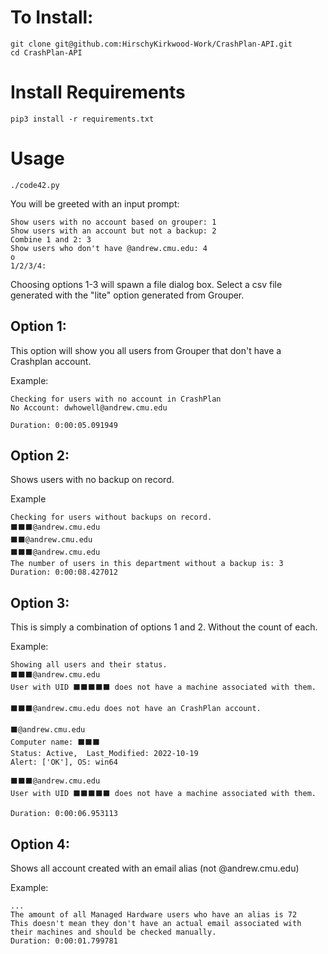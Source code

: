 # To Install:
```
git clone git@github.com:HirschyKirkwood-Work/CrashPlan-API.git
cd CrashPlan-API
```
# Install Requirements
`pip3 install -r requirements.txt`

# Usage

`./code42.py`

You will be greeted with an input prompt:

```
Show users with no account based on grouper: 1
Show users with an account but not a backup: 2
Combine 1 and 2: 3
Show users who don't have @andrew.cmu.edu: 4
o
1/2/3/4: 
```
Choosing options 1-3 will spawn a file dialog box. Select a csv file generated with the "lite" option generated from Grouper.

## Option 1:
This option will show you all users from Grouper that don't have a Crashplan account.

Example:
```
Checking for users with no account in CrashPlan
No Account: dwhowell@andrew.cmu.edu

Duration: 0:00:05.091949
```
## Option 2:
Shows users with no backup on record.

Example
```
Checking for users without backups on record.
⬛⬛⬛@andrew.cmu.edu
⬛⬛@andrew.cmu.edu
⬛⬛⬛@andrew.cmu.edu
The number of users in this department without a backup is: 3
Duration: 0:00:08.427012
```
## Option 3:
This is simply a combination of options 1 and 2. Without the count of each.

Example:
```
Showing all users and their status.
⬛⬛⬛@andrew.cmu.edu
User with UID ⬛⬛⬛⬛⬛ does not have a machine associated with them.

⬛⬛⬛@andrew.cmu.edu does not have an CrashPlan account.

⬛@andrew.cmu.edu
Computer name: ⬛⬛⬛
Status: Active,  Last_Modified: 2022-10-19
Alert: ['OK'], OS: win64

⬛⬛⬛@andrew.cmu.edu
User with UID ⬛⬛⬛⬛⬛ does not have a machine associated with them.

Duration: 0:00:06.953113
```
## Option 4:
Shows all account created with an email alias (not @andrew.cmu.edu)

Example:
```
...
The amount of all Managed Hardware users who have an alias is 72
This doesn't mean they don't have an actual email associated with their machines and should be checked manually.
Duration: 0:00:01.799781
```
